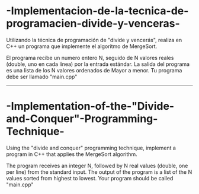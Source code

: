 # -Implementacion-de-la-tecnica-de-programacien-divide-y-venceras-

Utilizando la técnica de programación de "divide y vencerás", realiza en C++ un programa que implemente el algoritmo de MergeSort.

El programa recibe un numero entero N, seguido de N valores reales (double, uno en cada línea) por la entrada estándar.
La salida del programa es una lista de los N valores ordenados de Mayor a menor.
Tu programa debe ser llamado "main.cpp"

------------------------------------------------------------
# -Implementation-of-the-"Divide-and-Conquer"-Programming-Technique-

Using the "divide and conquer" programming technique, implement a program in C++ that applies the MergeSort algorithm.

The program receives an integer N, followed by N real values (double, one per line) from the standard input. The output of the program is a list of the N values sorted from highest to lowest. Your program should be called "main.cpp"

